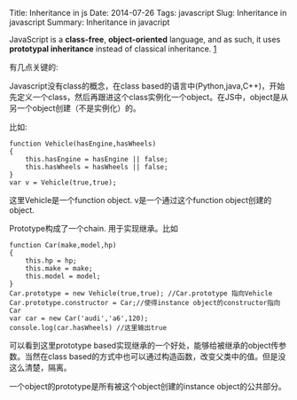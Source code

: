 Title: Inheritance in js 
Date: 2014-07-26
Tags: javascript
Slug: Inheritance in javascript
Summary: Inheritance in javacript 

JavaScript is a **class-free**, **object-oriented** language, and as such, it uses **prototypal inheritance** instead of classical inheritance. [1]

有几点关键的:

Javascript没有class的概念，在class based的语言中\(Python,java,C++\)，开始先定义一个class，然后再跟进这个class实例化一个object。在JS中，object是从另一个object创建（不是实例化）的。

比如:

```javacript
function Vehicle(hasEngine,hasWheels)
{
	this.hasEngine = hasEngine || false;
	this.hasWheels = hasWheels || false;
}
var v = Vehicle(true,true);
```
这里Vehicle是一个function object. v是一个通过这个function object创建的object.

Prototype构成了一个chain. 用于实现继承。比如
```javacript
function Car(make,model,hp)
{
	this.hp = hp;
	this.make = make;
	this.model = model;
}
Car.prototype = new Vehicle(true,true); //Car.prototype 指向Vehicle
Car.prototype.constructor = Car;//使得instance object的constructor指向Car
var car = new Car('audi','a6',120);
console.log(car.hasWheels) //这里输出true
```
可以看到这里prototype based实现继承的一个好处，能够给被继承的object传参数。当然在class based的方式中也可以通过构造函数，改变父类中的值。但是没这么清楚，隔离。

一个object的prototype是所有被这个object创建的instance object的公共部分。

[1]: http://www.crockford.com/javascript/inheritance.html
